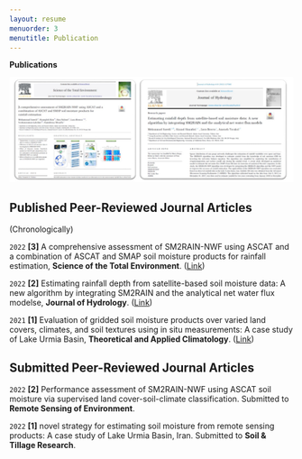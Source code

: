 ```yaml
---
layout: resume
menuorder: 3
menutitle: Publication
---
```


__Publications__

<img src="/assets//Publications.png" alt="Publications">

## Published Peer-Reviewed Journal Articles 
(Chronologically)

`2022`
__[3]__ A comprehensive assessment of SM2RAIN-NWF using ASCAT and a combination of ASCAT and SMAP soil moisture products for rainfall estimation, __Science of the Total Environment__. ([Link](https://www.sciencedirect.com/science/article/abs/pii/S0048969722035136)) 

`2022`
__[2]__ Estimating rainfall depth from satellite-based soil moisture data: A new algorithm by integrating SM2RAIN and the analytical net water flux modelse, __Journal of Hydrology__. ([Link](https://www.sciencedirect.com/science/article/abs/pii/S0022169422004437)) 

`2021`
__[1]__ Evaluation of gridded soil moisture products over varied land covers, climates, and soil textures using in situ measurements: A case study of Lake Urmia Basin, __Theoretical and Applied Climatology__. ([Link](https://link.springer.com/article/10.1007/s00704-021-03678-x)) 




## Submitted Peer-Reviewed Journal Articles
`2022`
__[2]__ Performance assessment of SM2RAIN-NWF using ASCAT soil moisture via supervised land cover-soil-climate classification. Submitted to __Remote Sensing of Environment__.

`2022`
__[1]__ novel strategy for estimating soil moisture from remote sensing products: A case study of Lake Urmia Basin, Iran. Submitted to __Soil & Tillage Research__.



<!-- ### Footer

Last updated: May 2013 -->


